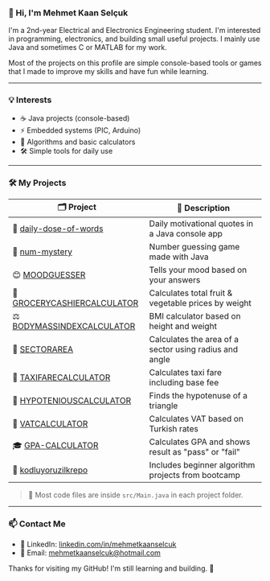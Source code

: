 ### 👋 Hi, I'm Mehmet Kaan Selçuk

I'm a 2nd-year Electrical and Electronics Engineering student. I'm interested in programming, electronics, and building small useful projects. I mainly use Java and sometimes C or MATLAB for my work.

Most of the projects on this profile are simple console-based tools or games that I made to improve my skills and have fun while learning.

---

### 💡 Interests
- ☕ Java projects (console-based)
- ⚡ Embedded systems (PIC, Arduino)
- 📐 Algorithms and basic calculators
- 🛠️ Simple tools for daily use

---

### 🛠️ My Projects

| 🗂️ Project | 📝 Description |
|-----------|----------------|
| 📖 [daily-dose-of-words](https://github.com/mehmetkaanselcuk/daily-dose-of-words) | Daily motivational quotes in a Java console app |
| 🔢 [num-mystery](https://github.com/mehmetkaanselcuk/num-mystery) | Number guessing game made with Java |
| 😊 [MOODGUESSER](https://github.com/mehmetkaanselcuk/MOODGUESSER) | Tells your mood based on your answers |
| 🛒 [GROCERYCASHIERCALCULATOR](https://github.com/mehmetkaanselcuk/GROCERYCASHIERCALCULATOR) | Calculates total fruit & vegetable prices by weight |
| ⚖️ [BODYMASSINDEXCALCULATOR](https://github.com/mehmetkaanselcuk/BODYMASSINDEXCALCULATOR) | BMI calculator based on height and weight |
| 🧭 [SECTORAREA](https://github.com/mehmetkaanselcuk/SECTORAREA) | Calculates the area of a sector using radius and angle |
| 🚕 [TAXIFARECALCULATOR](https://github.com/mehmetkaanselcuk/TAXIFARECALCULATOR) | Calculates taxi fare including base fee |
| 📏 [HYPOTENIOUSCALCULATOR](https://github.com/mehmetkaanselcuk/HYPOTENIOUSCALCULATOR) | Finds the hypotenuse of a triangle |
| 🧾 [VATCALCULATOR](https://github.com/mehmetkaanselcuk/VATCALCULATOR) | Calculates VAT based on Turkish rates |
| 🎓 [GPA-CALCULATOR](https://github.com/mehmetkaanselcuk/GPA-CALCULATOR) | Calculates GPA and shows result as "pass" or "fail" |
| 🧠 [kodluyoruzilkrepo](https://github.com/mehmetkaanselcuk/kodluyoruzilkrepo) | Includes beginner algorithm projects from bootcamp |

> 📂 Most code files are inside `src/Main.java` in each project folder.

---

### 📫 Contact Me

- 💼 LinkedIn: [linkedin.com/in/mehmetkaanselcuk](https://www.linkedin.com/in/mehmetkaanselcuk)  
- 📧 Email: mehmetkaanselcuk@hotmail.com

Thanks for visiting my GitHub! I'm still learning and building. 🚀


